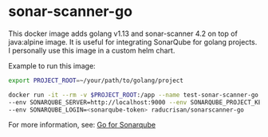 # sonar-scanner-go

This docker image adds golang v1.13 and sonar-scanner 4.2 on top of java:alpine image. It is useful for integrating SonarQube for golang projects. I personally use this image in a custom helm chart.

Example to run this image:

```bash
export PROJECT_ROOT=~/your/path/to/golang/project

docker run -it --rm -v $PROJECT_ROOT:/app --name test-sonar-scanner-go \
--env SONARQUBE_SERVER=http://localhost:9000 --env SONARQUBE_PROJECT_KEY=project-key \
--env SONARQUBE_LOGIN=<sonarqube-token> raducrisan/sonarscanner-go

```

For more information, see: [Go for Sonarqube](https://medium.com/red6-es/go-for-sonarqube-ffff5b74f33a)
